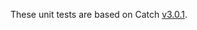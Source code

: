 These unit tests are based on Catch [v3.0.1](https://github.com/catchorg/Catch2/releases/tag/v3.0.1).
